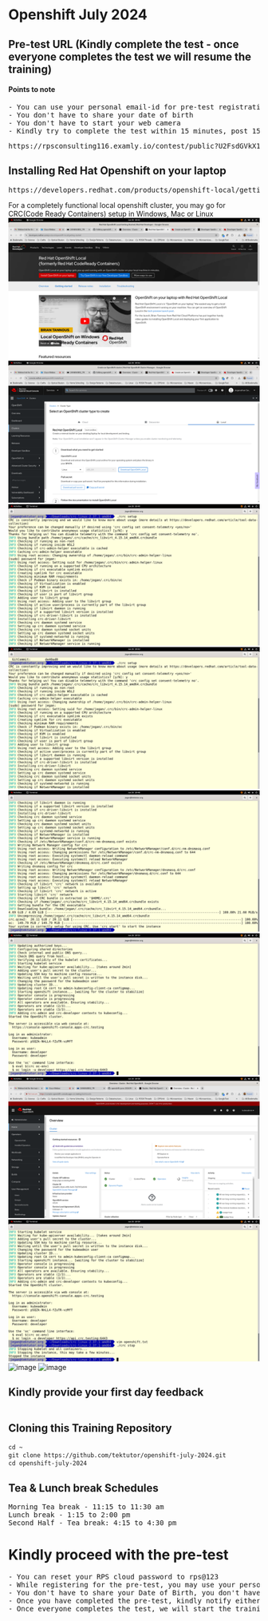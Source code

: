 # Openshift July 2024

## Pre-test URL (Kindly complete the test - once everyone completes the test we will resume the training)
#### Points to note
<pre>
- You can use your personal email-id for pre-test registration ( avoid using your BOFA id )
- You don't have to share your date of birth
- You don't have to start your web camera
- Kindly try to complete the test within 15 minutes, post 15 minutes it may submit the test automatically
</pre>  

<pre>
https://rpsconsulting116.examly.io/contest/public?U2FsdGVkX19JAUVetjNPksxKt5kqwQ8eMaahppktjZQ7u9lZR+LJdUqBcJyAHkw4ohNfKk7bYXXQ8vkY902gWA==
</pre>

## Installing Red Hat Openshift on your laptop
<pre>
https://developers.redhat.com/products/openshift-local/getting-started  
</pre> 

For a completely functional local openshift cluster, you may go for CRC(Code Ready Containers) setup in Windows, Mac or Linux
![image](img1.png)
![image](img2.png)
![image](img3.png)
![image](img4.png)
![image](img5.png)
![image](img6.png)
![image](img7.png)
![image](img8.png)
![image](img9.png)
![image](img10.png)

## Kindly provide your first day feedback
<pre>
</pre>

## Cloning this Training Repository
```
cd ~
git clone https://github.com/tektutor/openshift-july-2024.git
cd openshift-july-2024
```

## Tea & Lunch break Schedules
<pre>
Morning Tea break - 11:15 to 11:30 am
Lunch break - 1:15 to 2:00 pm
Second Half - Tea break: 4:15 to 4:30 pm
</pre> 


# Kindly proceed with the pre-test
<pre>
- You can reset your RPS cloud password to rps@123
- While registering for the pre-test, you may use your personal email not the BOFA id
- You don't have to share your Date of Birth, you don't have to turn on the camera
- Once you have completed the pre-test, kindly notify either via chat or you can inform me
- Once everyone completes the test, we will start the training
</pre>
